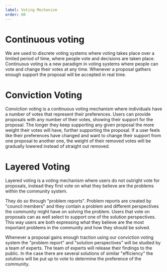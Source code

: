 ```yaml
---
label: Voting Mechanism
order: 60
---
```


# Continuous voting
We are used to discrete voting systems where voting takes place over a limited period of time, where people vote and decisions are taken place. 
Continuous voting is a new paradigm in voting systems where people can vote and change their votes at any time. Whenever a proposal gathers enough support the proposal will be accepted in real time.

# Conviction Voting
Conviction voting is a continuous voting mechanism where individuals have a number of votes that represent their preferences. Users can provide proposals with any number of their votes, showing their support for the proposal. The longer they keep supporting any given proposal the more weight their votes will have, further supporting the proposal. If a user feels like their preferences have changed and want to change their support from one proposal to another one, the weight of their removed votes will be gradually lowered instead of straight out removed. 

# Layered Voting

Layered voting is a voting mechanism where users do not outright vote for proposals, instead they first vote on what they believe are the problems within the community system. 

They do so through "problem reports". Problem reports are created by "council members" and they contain a problem and different perspectives the community might have on solving the problem. Users that vote on proposals can as well select to support one of the solution perspectives. This way users are both expressing what they believe are the most important problems in the community and how they should be solved. 

Whenever a proposal gains enough traction using our conviction voting system the "problem report" and "solution perspectives" will be studied by a team of experts. The team of experts will release their findings to the public. In the case there are several solutions of similar "efficiency" the solutions will be put up to vote to determine the preference of the community. 

